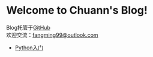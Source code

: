 # Welcome to Chuann's Blog!  
Blog托管于[GitHub](https://github.com/fangmingc/ChuannBlog)  
欢迎交流：fangming99@outlook.com   



* [Python入门](Beginning_of_Python/SUMMARY.md)





